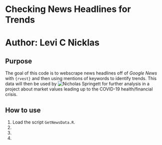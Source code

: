 # Checking News Headlines for Trends
# Author: Levi C Nicklas


## Purpose
The goal of this code is to webscrape news headlines off of *Google News* with `{rvest}` 
and then using mentions of keywords to identify trends. This data will then be used by
![Nicholas Springett]("https://github.com/NSpring1221") for further analysis in a project about market values leading
up to the COVID-19 health/financial crisis.

## How to use

1.  Load the script `GetNewsData.R`.
2.  
3.
4.

